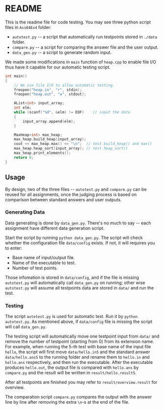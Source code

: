 # README

This is the readme file for code testing. You may see three python script files in `Ass04Ex4` folder:

- `autotest.py` -- a script that automatically run testpoints stored in `./data` folder.
- `compare.py` -- a script for comparing the answer file and the user output.
- `data_gen.py` -- a script to generate random input.

We made some modifications in `main` function of `heap.cpp` to enable file I/O thus have it capable for our automatic testing script. 

```cpp
int main()
{
    // We use file I/O to allow automatic testing.
    freopen("heap.in", "r", stdin);
    freopen("heap.out", "w", stdout);

    AList<int> input_array;
    int elm;
    while (scanf("%d", &elm) != EOF)    // input the data
    {
        input_array.append(elm);
    }

    MaxHeap<int> max_heap;
    max_heap.build_heap(input_array);
    cout << max_heap.max() << "\n";  // test build_heap() and max()
    max_heap.heap_sort(input_array); // test heap_sort()
    max_heap.print_elements();
    return 0;
}
```

## Usage

By design, two of the three files -- `autotest.py` and `compare.py` can be reused for all assignments, once the judging process is based on comparison between standard answers and user outputs.

### Generating Data

Data generating is done by `data_gen.py`. There's no much to say -- each assignment have different data generation script.

Start the script by running `python data_gen.py`. The script will check whether the configuration file `data/config` exists. If not, it will requires you to enter:

- Base name of input/output file.
- Name of the executable to test.
- Number of test points.

Those infomation is stored in `data/config`, and if the file is missing `autotest.py` will automatically call `data_gen.py` on running; other wise `autotest.py` will assume all testpoints data are stored in `data/` and run the test.

### Testing
The script `autotest.py` is used for automatic test. Run it by `python autotest.py`. As mentioned above, if `data/config` file is missing the script will call `data_gen.py`.

The testing script will automatically move one testpoint input from `data/` and remove the number of testpoint (starting from 0) from its extension name. For example, when running the 5-th test with base name of the input file `hello`, the script will first move `data/hello.in5` and the standard answer `data/hello.ans5` to the running folder and rename them to `hello.in` and `hello.ans` respectively, and then run the executable. After the executable produces `hello.out`, the output file is compared with `hello.ans` by `compare.py` and the result will be written in `result/hello.result5`.

After all testpoints are finished you may refer to `result/overview.result` for overview.

The comparation script `compare.py` compares the output with the answer line by line after removing the extra `\n`-s at the end of the file.